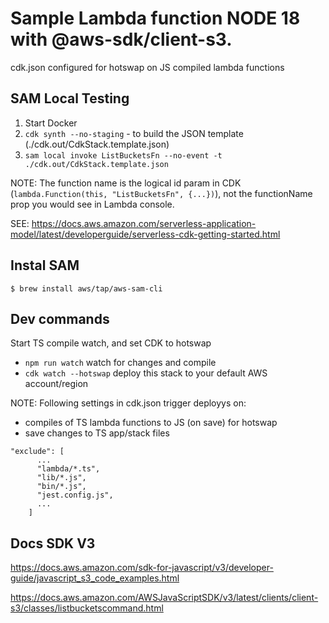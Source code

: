 # Sample Lambda function NODE 18 with @aws-sdk/client-s3.

cdk.json configured for hotswap on JS compiled lambda functions

## SAM Local Testing

1. Start Docker
2. `cdk synth --no-staging` - to build the JSON template (./cdk.out/CdkStack.template.json)
3. `sam local invoke ListBucketsFn --no-event -t ./cdk.out/CdkStack.template.json`

NOTE: The function name is the logical id param in CDK (`lambda.Function(this, "ListBucketsFn", {...})`), not the functionName prop you would see in Lambda console.

SEE: https://docs.aws.amazon.com/serverless-application-model/latest/developerguide/serverless-cdk-getting-started.html

## Instal SAM

```
$ brew install aws/tap/aws-sam-cli
```

## Dev commands

Start TS compile watch, and set CDK to hotswap

- `npm run watch` watch for changes and compile
- `cdk watch --hotswap` deploy this stack to your default AWS account/region

NOTE: Following settings in cdk.json trigger deployys on:

- compiles of TS lambda functions to JS (on save) for hotswap
- save changes to TS app/stack files

```
"exclude": [
      ...
      "lambda/*.ts",
      "lib/*.js",
      "bin/*.js",
      "jest.config.js",
      ...
    ]
```

## Docs SDK V3

https://docs.aws.amazon.com/sdk-for-javascript/v3/developer-guide/javascript_s3_code_examples.html

https://docs.aws.amazon.com/AWSJavaScriptSDK/v3/latest/clients/client-s3/classes/listbucketscommand.html
